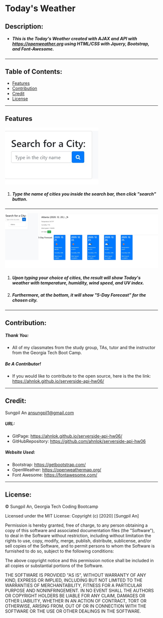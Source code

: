 # Today's Weather

## Description:
* ##### This is the Today's Weather created with AJAX and API with <https://openweather.org> using HTML/CSS with Jquery, Bootstrap, and Font-Awesome.
 ---
 ## Table of Contents:
* [Features](#features)
* [Contribution](#contribution)
* [Credit](#credit)
* [License](#license)
 ---
 ## Features
 ![searchbar](./images/searchbar.jpg)
  1. ##### Type the name of cities you inside the search bar, then click "search" button.
    

---
 ![result](./images/result.jpg)

 1. ##### Upon typing your choice of cities, the result will show Today's weather with temperature, humidity, wind speed, and UV index.
 2. ##### Furthermore, at the bottom, it will show "5-Day Forecast" for the chosen city.

---
 ## Contribution:
 ##### Thank You:
- All of my classmates from the study group, TAs, tutor and the instructor from the Georgia Tech Boot Camp.
##### Be A Contributor!
- If you would like to contribute to the open source, here is the the link: <https://ahnlok.github.io/serverside-api-hw06/>
---
## Credit:
Sungpil An <ansungpil1@gmail.com>
##### URL:
- GitPage: <https://ahnlok.github.io/serverside-api-hw06/>
- GitHubRepository: <https://github.com/ahnlok/serverside-api-hw06>

##### Website Used:
- Bootstrap: <https://getbootstrap.com/>
- OpenWeather: <https://openweathermap.org/>
- Font Awesome: <https://fontawesome.com/>
---
## License: 
© Sungpil An, Georgia Tech Coding Bootcamp

Licensed under the MIT License:
Copyright (c) [2020] [Sungpil An]

Permission is hereby granted, free of charge, to any person obtaining a copy of this software and associated documentation files (the "Software"), to deal in the Software without restriction, including without limitation the rights to use, copy, modify, merge, publish, distribute, sublicense, and/or sell copies of the Software, and to permit persons to whom the Software is furnished to do so, subject to the following conditions:

The above copyright notice and this permission notice shall be included in all copies or substantial portions of the Software.

THE SOFTWARE IS PROVIDED "AS IS", WITHOUT WARRANTY OF ANY KIND, EXPRESS OR IMPLIED, INCLUDING BUT NOT LIMITED TO THE WARRANTIES OF MERCHANTABILITY, FITNESS FOR A PARTICULAR PURPOSE AND NONINFRINGEMENT. IN NO EVENT SHALL THE AUTHORS OR COPYRIGHT HOLDERS BE LIABLE FOR ANY CLAIM, DAMAGES OR OTHER LIABILITY, WHETHER IN AN ACTION OF CONTRACT, TORT OR OTHERWISE, ARISING FROM, OUT OF OR IN CONNECTION WITH THE SOFTWARE OR THE USE OR OTHER DEALINGS IN THE SOFTWARE.